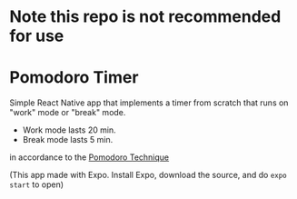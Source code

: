# Note this repo is not recommended for use

# Pomodoro Timer

Simple React Native app that implements a timer from scratch that runs on "work" mode or "break" mode.
* Work mode lasts 20 min.
* Break mode lasts 5 min.

in accordance to the [Pomodoro Technique](https://en.wikipedia.org/wiki/Pomodoro_Technique)

(This app made with Expo. Install Expo, download the source, and do `expo start` to open)
